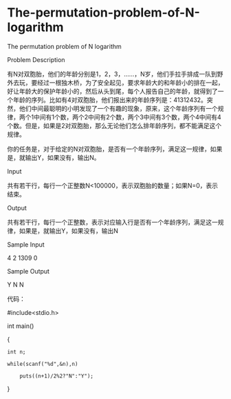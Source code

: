 # The-permutation-problem-of-N-logarithm

The permutation problem of N logarithm

Problem Description

有N对双胞胎，他们的年龄分别是1，2，3，……，N岁，他们手拉手排成一队到野外去玩，要经过一根独木桥，为了安全起见，要求年龄大的和年龄小的排在一起，好让年龄大的保护年龄小的，然后从头到尾，每个人报告自己的年龄，就得到了一个年龄的序列。比如有4对双胞胎，他们报出来的年龄序列是：41312432。突然，他们中间最聪明的小明发现了一个有趣的现象，原来，这个年龄序列有一个规律，两个1中间有1个数，两个2中间有2个数，两个3中间有3个数，两个4中间有4个数。但是，如果是2对双胞胎，那么无论他们怎么排年龄序列，都不能满足这个规律。

你的任务是，对于给定的N对双胞胎，是否有一个年龄序列，满足这一规律，如果是，就输出Y，如果没有，输出N。

Input

共有若干行，每行一个正整数N<100000，表示双胞胎的数量；如果N=0，表示结束。

Output

共有若干行，每行一个正整数，表示对应输入行是否有一个年龄序列，满足这一规律，如果是，就输出Y，如果没有，输出N

Sample Input

4 2 1309 0

Sample Output

Y N N

代码：

#include<stdio.h>

int main()

{

    int n;
    
    while(scanf("%d",&n),n)
    
        puts((n+1)/2%2?"N":"Y");
        
}
